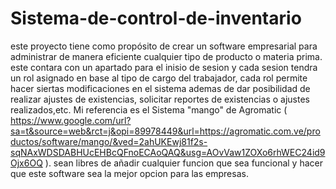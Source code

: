 # Sistema-de-control-de-inventario
este proyecto tiene como propósito de crear un software empresarial para administrar de manera eficiente cualquier tipo de producto o materia prima. este contara con un apartado para el inisio de sesion y cada sesion tendra un rol asignado en base al tipo de cargo del trabajador, cada rol permite hacer siertas modificaciones en el sistema ademas de dar posibilidad de realizar ajustes de existencias, solicitar reportes de existencias o ajustes realizados,etc. Mi referencia es el Sistema "mango" de Agromatic ( https://www.google.com/url?sa=t&source=web&rct=j&opi=89978449&url=https://agromatic.com.ve/productos/software/mango/&ved=2ahUKEwj81f2s-sqNAxWDSDABHUcEHBcQFnoECAoQAQ&usg=AOvVaw1ZOXo6rhWEC24id9Ojx6OQ ). sean libres de añadir cualquier funcion que sea funcional y hacer que este software sea la mejor opcion para las empresas.
